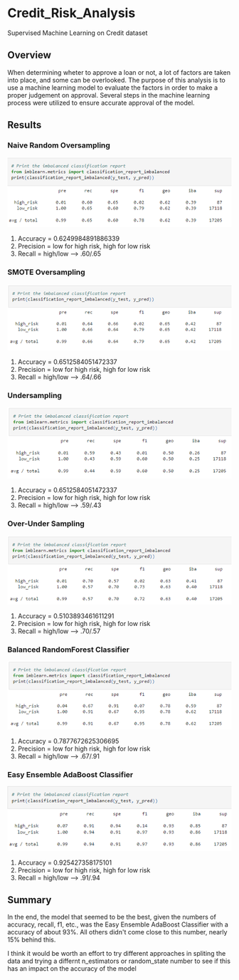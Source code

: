 # Credit_Risk_Analysis

Supervised Machine Learning on Credit dataset

## Overview
When determining wheter to approve a loan or not, a lot of factors are taken into place, and some can be overlooked. The purpose of this analysis is to use a machine learning model to evaluate the factors in order to make a proper judgement on approval. Several steps in the machine learning process were utilized to ensure accurate approval of the model.


## Results

### Naive Random Oversampling
![naive](https://github.com/mbugyis/Credit_Risk_Analysis/blob/main/images/naive_sampling.png)
1. Accuracy = 0.6249984891886339
2. Precision = low for high risk, high for low risk
3. Recall = high/low --> .60/.65

### SMOTE Oversampling
![smote](https://github.com/mbugyis/Credit_Risk_Analysis/blob/main/images/SMOTE_sampling.png)
1. Accuracy = 0.6512584051472337
2. Precision = low for high risk, high for low risk
3. Recall = high/low --> .64/.66

### Undersampling
![undersampling](https://github.com/mbugyis/Credit_Risk_Analysis/blob/main/images/undersampling.png)
1. Accuracy = 0.6512584051472337
2. Precision = low for high risk, high for low risk
3. Recall = high/low --> .59/.43

### Over-Under Sampling
![O/U Sampling](https://github.com/mbugyis/Credit_Risk_Analysis/blob/main/images/overunder_sampling.png)
1. Accuracy = 0.5103893461611291
2. Precision = low for high risk, high for low risk
3. Recall = high/low --> .70/.57

### Balanced RandomForest Classifier
![Balanced RF](https://github.com/mbugyis/Credit_Risk_Analysis/blob/main/images/balRF_sampling.png)
1. Accuracy = 0.7877672625306695
2. Precision = low for high risk, high for low risk
3. Recall = high/low --> .67/.91

### Easy Ensemble AdaBoost Classifier
![Easy AdaBoost](https://github.com/mbugyis/Credit_Risk_Analysis/blob/main/images/easyAda_sampling.png)
1. Accuracy = 0.925427358175101
2. Precision = low for high risk, high for low risk
3. Recall = high/low --> .91/.94

## Summary
In the end, the model that seemed to be the best, given the numbers of accuracy, recall, f1, etc., was the Easy Ensemble AdaBoost Classifier with a accuracy of about 93%. All others didn't come close to this number, nearly 15% behind this.

I think it would be worth an effort to try different approaches in spliting the data and trying a differnt n_estimators or random_state number to see if this has an impact on the accuracy of the model
